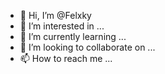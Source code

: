 - 👋 Hi, I’m @Felxky
- 👀 I’m interested in ...
- 🌱 I’m currently learning ...
- 💞️ I’m looking to collaborate on ...
- 📫 How to reach me ...

<!---
Felxky/Felxky is a ✨ special ✨ repository because its `README.md` (this file) appears on your GitHub profile.
You can click the Preview link to take a look at your changes.
--->
